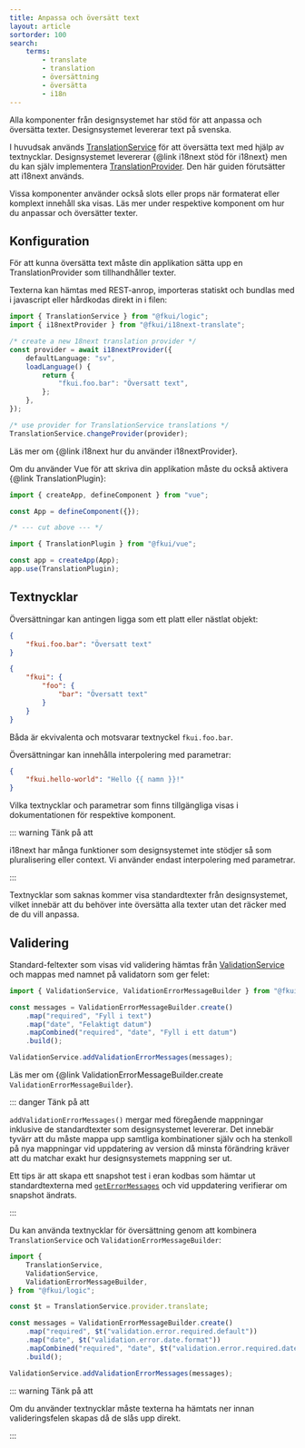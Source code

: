 ```yaml
---
title: Anpassa och översätt text
layout: article
sortorder: 100
search:
    terms:
        - translate
        - translation
        - översättning
        - översätta
        - i18n
---
```


Alla komponenter från designsystemet har stöd för att anpassa och översätta texter.
Designsystemet levererar text på svenska.

I huvudsak används [TranslationService][TranslationService] för att översätta text med hjälp av textnycklar.
Designsystemet levererar {@link i18next stöd för i18next} men du kan själv implementera [TranslationProvider][TranslationProvider].
Den här guiden förutsätter att i18next används.

Vissa komponenter använder också slots eller props när formaterat eller komplext innehåll ska visas.
Läs mer under respektive komponent om hur du anpassar och översätter texter.

## Konfiguration

För att kunna översätta text måste din applikation sätta upp en TranslationProvider som tillhandhåller texter.

Texterna kan hämtas med REST-anrop, importeras statiskt och bundlas med i javascript eller hårdkodas direkt in i filen:

```ts
import { TranslationService } from "@fkui/logic";
import { i18nextProvider } from "@fkui/i18next-translate";

/* create a new 18next translation provider */
const provider = await i18nextProvider({
    defaultLanguage: "sv",
    loadLanguage() {
        return {
            "fkui.foo.bar": "Översatt text",
        };
    },
});

/* use provider for TranslationService translations */
TranslationService.changeProvider(provider);
```

Läs mer om {@link i18next hur du använder i18nextProvider}.

Om du använder Vue för att skriva din applikation måste du också aktivera {@link TranslationPlugin}:

```ts
import { createApp, defineComponent } from "vue";

const App = defineComponent({});

/* --- cut above --- */

import { TranslationPlugin } from "@fkui/vue";

const app = createApp(App);
app.use(TranslationPlugin);
```

## Textnycklar

Översättningar kan antingen ligga som ett platt eller nästlat objekt:

```json
{
    "fkui.foo.bar": "Översatt text"
}
```

```json
{
    "fkui": {
        "foo": {
            "bar": "Översatt text"
        }
    }
}
```

Båda är ekvivalenta och motsvarar textnyckel `fkui.foo.bar`.

Översättningar kan innehålla interpolering med parametrar:

```json
{
    "fkui.hello-world": "Hello {{ namn }}!"
}
```

Vilka textnycklar och parametrar som finns tillgängliga visas i dokumentationen för respektive komponent.

::: warning Tänk på att

i18next har många funktioner som designsystemet inte stödjer så som pluralisering eller context.
Vi använder endast interpolering med parametrar.

:::

Textnycklar som saknas kommer visa standardtexter från designsystemet, vilket innebär att du behöver inte översätta alla texter utan det räcker med de du vill anpassa.

## Validering

Standard-feltexter som visas vid validering hämtas från [ValidationService][ValidationService] och mappas med namnet på validatorn som ger felet:

```ts
import { ValidationService, ValidationErrorMessageBuilder } from "@fkui/logic";

const messages = ValidationErrorMessageBuilder.create()
    .map("required", "Fyll i text")
    .map("date", "Felaktigt datum")
    .mapCombined("required", "date", "Fyll i ett datum")
    .build();

ValidationService.addValidationErrorMessages(messages);
```

Läs mer om {@link ValidationErrorMessageBuilder.create `ValidationErrorMessageBuilder`}.

::: danger Tänk på att

`addValidationErrorMessages()` mergar med föregående mappningar inklusive de standardtexter som designsystemet levererar.
Det innebär tyvärr att du måste mappa upp samtliga kombinationer själv och ha stenkoll på nya mappningar vid uppdatering av version då minsta förändring kräver att du matchar exakt hur designsystemets mappning ser ut.

Ett tips är att skapa ett snapshot test i eran kodbas som hämtar ut standardtexterna med [`getErrorMessages`][getErrorMessages] och vid uppdatering verifierar om snapshot ändrats.

:::

Du kan använda textnycklar för översättning genom att kombinera `TranslationService` och `ValidationErrorMessageBuilder`:

```ts
import {
    TranslationService,
    ValidationService,
    ValidationErrorMessageBuilder,
} from "@fkui/logic";

const $t = TranslationService.provider.translate;

const messages = ValidationErrorMessageBuilder.create()
    .map("required", $t("validation.error.required.default"))
    .map("date", $t("validation.error.date.format"))
    .mapCombined("required", "date", $t("validation.error.required.date"))
    .build();

ValidationService.addValidationErrorMessages(messages);
```

::: warning Tänk på att

Om du använder textnycklar måste texterna ha hämtats ner innan valideringsfelen skapas då de slås upp direkt.

:::

[getErrorMessages]: ../../logic/functions/getErrorMessages.html
[TranslationService]: ../../logic/variables/TranslationService.html
[TranslationProvider]: ../../logic/interfaces/TranslationProviderInterface.html
[ValidationService]: ../../logic/variables/ValidationService.html
